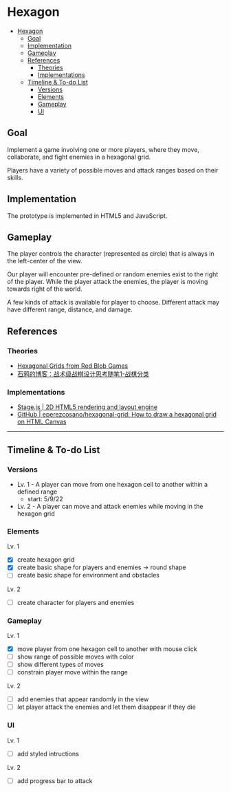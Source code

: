 # Hexagon
- [Hexagon](#hexagon)
  - [Goal](#goal)
  - [Implementation](#implementation)
  - [Gameplay](#gameplay)
  - [References](#references)
    - [Theories](#theories)
    - [Implementations](#implementations)
  - [Timeline & To-do List](#timeline--to-do-list)
    - [Versions](#versions)
    - [Elements](#elements)
    - [Gameplay](#gameplay-1)
    - [UI](#ui)

## Goal
Implement a game involving one or more players, where they move, collaborate, and fight enemies in a hexagonal grid. 

Players have a variety of possible moves and attack ranges based on their skills.

## Implementation
The prototype is implemented in HTML5 and JavaScript.

## Gameplay
The player controls the character (represented as circle) that is always in the left-center of the view.

Our player will encounter pre-defined or random enemies exist to the right of the player. While the player attack the enemies, the player is moving towards right of the world.

A few kinds of attack is available for player to choose. Different attack may have different range, distance, and damage.

## References
### Theories
* [Hexagonal Grids from Red Blob Games](https://www.redblobgames.com/grids/hexagons/)
* [石鸦的博客：战术级战棋设计思考随笔1-战棋分类](https://zafara-zd.github.io/blog/%E6%88%98%E6%9C%AF%E7%BA%A7%E6%88%98%E6%A3%8B%E8%AE%BE%E8%AE%A1%E6%80%9D%E8%80%83%E9%9A%8F%E7%AC%941-%E6%88%98%E6%A3%8B%E5%88%86%E7%B1%BB/)

### Implementations
* [Stage.js | 2D HTML5 rendering and layout engine](https://github.com/shakiba/stage.js)
* [GitHub | eperezcosano/hexagonal-grid: How to draw a hexagonal grid on HTML Canvas](https://github.com/eperezcosano/hexagonal-grid)

--- 

## Timeline & To-do List
### Versions
* Lv. 1 - A player can move from one hexagon cell to another within a defined range
  * start: 5/9/22
* Lv. 2 - A player can move and attack enemies while moving in the hexagon grid
### Elements
Lv. 1
- [x] create hexagon grid
- [x] create basic shape for players and enemies -> round shape
- [ ] create basic shape for environment and obstacles

Lv. 2
- [ ] create character for players and enemies

### Gameplay
Lv. 1
- [x] move player from one hexagon cell to another with mouse click
- [ ] show range of possible moves with color
- [ ] show different types of moves
- [ ] constrain player move within the range

Lv. 2
- [ ] add enemies that appear randomly in the view
- [ ] let player attack the enemies and let them disappear if they die

### UI
Lv. 1
- [ ] add styled intructions

Lv. 2
- [ ] add progress bar to attack